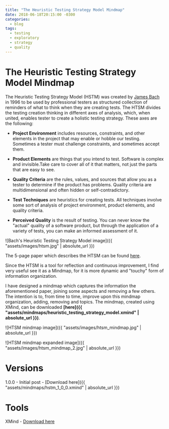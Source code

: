 ```yaml
---
title: "The Heuristic Testing Strategy Model Mindmap"
date: 2018-06-18T20:15:00 -0300
categories:
  - blog
tags:
  - testing
  - exploratory
  - strategy
  - quality
---
```


# The Heuristic Testing Strategy Model Mindmap

The Heuristic Testing Strategy Model (HSTM) was created by [James Bach](http://www.satisfice.com/blog/) in 1996 to be used by professional testers as structured collection of reminders of what to think when they are creating tests. The HTSM divides the testing creation thinking in different axes of analysis, which, when united, enables tester to create a holistic testing strategy. These axes are the following:

- **Project Environment** includes resources, constraints, and other elements in the project that may enable or hobble our testing. Sometimes a tester must challenge constraints, and sometimes accept them.

- **Product Elements** are things that you intend to test. Software is complex and invisible.Take care to cover all of it that matters, not just the parts that are easy to see.

- **Quality Criteria** are the rules, values, and sources that allow you as a tester to determine if the product has problems. Quality criteria are multidimensional and often hidden or self-contradictory.

- **Test Techniques** are heuristics for creating tests. All techniques involve some sort of analysis of project environment, product elements, and quality criteria.

- **Perceived Quality** is the result of testing. You can never know the "actual" quality of a software product, but through the application of a variety of tests, you can make an informed assessment of it.

![Bach's Heuristic Testing Strategy Model image]({{ "assets/images/htsm.jpg" | absolute_url }})

The 5-page paper which describes the HTSM can be found [here](http://www.satisfice.com/tools/htsm.pdf).

Since the HTSM is a tool for reflection and continuous improvement, I find very useful see it as a Mindmap, for it is more dynamic and "touchy" form of information organization.

I have designed a mindmap which captures the information the aforementioned paper, joining some aspects and removing a few others. The intention is to, from time to time, improve upon this mindmap organization, adding, removing and topics. The mindmap, created using XMind, can be downloaded **[here]({{ "assets/mindmaps/heuristic_testing_strategy_model.xmind" | absolute_url }})**.

![HTSM mindmap image]({{ "assets/images/htsm_mindmap.jpg" | absolute_url }})

![HTSM mindmap expanded image]({{ "assets/images/htsm_mindmap_2.jpg" | absolute_url }})

# Versions

1.0.0 - Initial post - [Download here]({{ "assets/mindmaps/hstm_1_0_0.xmind" | absolute_url }})

# Tools

XMind - [Download here](https://www.xmind.net/download/)
